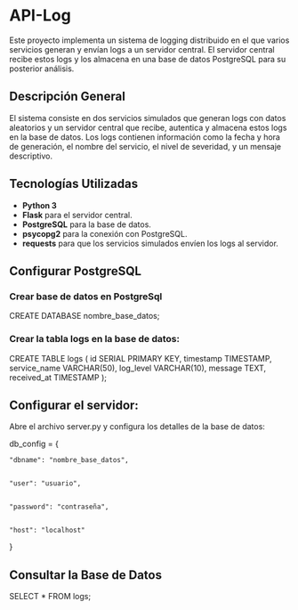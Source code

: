 # API-Log
Este proyecto implementa un sistema de logging distribuido en el que varios servicios generan y envían logs a un servidor central. El servidor central recibe estos logs y los almacena en una base de datos PostgreSQL para su posterior análisis.

## Descripción General

El sistema consiste en dos servicios simulados que generan logs con datos aleatorios y un servidor central que recibe, autentica y almacena estos logs en la base de datos. Los logs contienen información como la fecha y hora de generación, el nombre del servicio, el nivel de severidad, y un mensaje descriptivo.

## Tecnologías Utilizadas

- **Python 3**
- **Flask** para el servidor central.
- **PostgreSQL** para la base de datos.
- **psycopg2** para la conexión con PostgreSQL.
- **requests** para que los servicios simulados envíen los logs al servidor.

## Configurar PostgreSQL
### Crear base de datos en PostgreSql
CREATE DATABASE nombre_base_datos;

### Crear la tabla logs en la base de datos:
CREATE TABLE logs (
    id SERIAL PRIMARY KEY,
    timestamp TIMESTAMP,
    service_name VARCHAR(50),
    log_level VARCHAR(10),
    message TEXT,
    received_at TIMESTAMP
);

## Configurar el servidor:
Abre el archivo server.py y configura los detalles de la base de datos:

db_config = {   
    
    "dbname": "nombre_base_datos",

    
    "user": "usuario",

    
    "password": "contraseña",

    
    "host": "localhost"
}

## Consultar la Base de Datos
SELECT * FROM logs;

